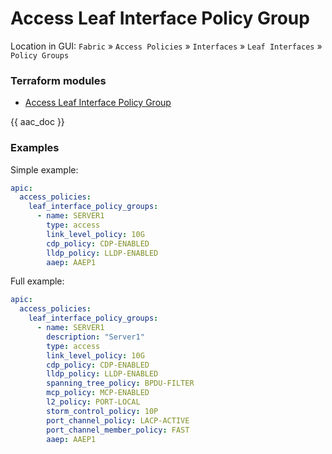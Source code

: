 # Access Leaf Interface Policy Group

Location in GUI:
`Fabric` » `Access Policies` » `Interfaces` » `Leaf Interfaces` » `Policy Groups`

### Terraform modules

* [Access Leaf Interface Policy Group](https://registry.terraform.io/modules/netascode/access-leaf-interface-policy-group/aci/latest)

{{ aac_doc }}
### Examples

Simple example:

```yaml
apic:
  access_policies:
    leaf_interface_policy_groups:
      - name: SERVER1
        type: access
        link_level_policy: 10G
        cdp_policy: CDP-ENABLED
        lldp_policy: LLDP-ENABLED
        aaep: AAEP1
```

Full example:

```yaml
apic:
  access_policies:
    leaf_interface_policy_groups:
      - name: SERVER1
        description: "Server1"
        type: access
        link_level_policy: 10G
        cdp_policy: CDP-ENABLED
        lldp_policy: LLDP-ENABLED
        spanning_tree_policy: BPDU-FILTER
        mcp_policy: MCP-ENABLED
        l2_policy: PORT-LOCAL
        storm_control_policy: 10P
        port_channel_policy: LACP-ACTIVE
        port_channel_member_policy: FAST
        aaep: AAEP1
```
